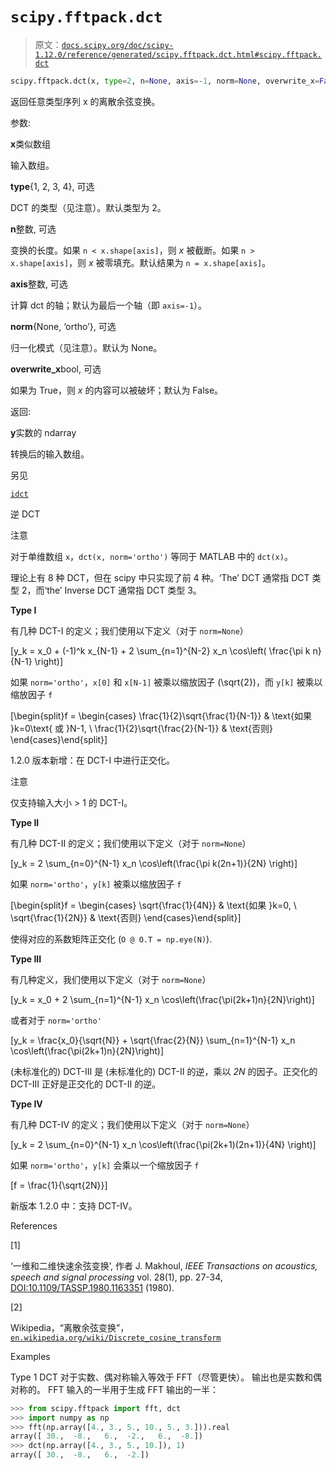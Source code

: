 # `scipy.fftpack.dct`

> 原文：[`docs.scipy.org/doc/scipy-1.12.0/reference/generated/scipy.fftpack.dct.html#scipy.fftpack.dct`](https://docs.scipy.org/doc/scipy-1.12.0/reference/generated/scipy.fftpack.dct.html#scipy.fftpack.dct)

```py
scipy.fftpack.dct(x, type=2, n=None, axis=-1, norm=None, overwrite_x=False)
```

返回任意类型序列 x 的离散余弦变换。

参数:

**x**类似数组

输入数组。

**type**{1, 2, 3, 4}, 可选

DCT 的类型（见注意）。默认类型为 2。

**n**整数, 可选

变换的长度。如果 `n < x.shape[axis]`，则 *x* 被截断。如果 `n > x.shape[axis]`，则 *x* 被零填充。默认结果为 `n = x.shape[axis]`。

**axis**整数, 可选

计算 dct 的轴；默认为最后一个轴（即 `axis=-1`）。

**norm**{None, ‘ortho’}, 可选

归一化模式（见注意）。默认为 None。

**overwrite_x**bool, 可选

如果为 True，则 *x* 的内容可以被破坏；默认为 False。

返回:

**y**实数的 ndarray

转换后的输入数组。

另见

[`idct`](https://docs.scipy.org/doc/scipy-1.12.0/reference/generated/scipy.fftpack.idct.html#scipy.fftpack.idct "scipy.fftpack.idct")

逆 DCT

注意

对于单维数组 `x`，`dct(x, norm='ortho')` 等同于 MATLAB 中的 `dct(x)`。

理论上有 8 种 DCT，但在 scipy 中只实现了前 4 种。‘The’ DCT 通常指 DCT 类型 2，而‘the’ Inverse DCT 通常指 DCT 类型 3。

**Type I**

有几种 DCT-I 的定义；我们使用以下定义（对于 `norm=None`）

\[y_k = x_0 + (-1)^k x_{N-1} + 2 \sum_{n=1}^{N-2} x_n \cos\left( \frac{\pi k n}{N-1} \right)\]

如果 `norm='ortho'`，`x[0]` 和 `x[N-1]` 被乘以缩放因子 \(\sqrt{2}\)，而 `y[k]` 被乘以缩放因子 `f`

\[\begin{split}f = \begin{cases} \frac{1}{2}\sqrt{\frac{1}{N-1}} & \text{如果 }k=0\text{ 或 }N-1, \\ \frac{1}{2}\sqrt{\frac{2}{N-1}} & \text{否则} \end{cases}\end{split}\]

1.2.0 版本新增：在 DCT-I 中进行正交化。

注意

仅支持输入大小 > 1 的 DCT-I。

**Type II**

有几种 DCT-II 的定义；我们使用以下定义（对于 `norm=None`）

\[y_k = 2 \sum_{n=0}^{N-1} x_n \cos\left(\frac{\pi k(2n+1)}{2N} \right)\]

如果 `norm='ortho'`，`y[k]` 被乘以缩放因子 `f`

\[\begin{split}f = \begin{cases} \sqrt{\frac{1}{4N}} & \text{如果 }k=0, \\ \sqrt{\frac{1}{2N}} & \text{否则} \end{cases}\end{split}\]

使得对应的系数矩阵正交化 (`O @ O.T = np.eye(N)`).

**Type III**

有几种定义，我们使用以下定义（对于 `norm=None`）

\[y_k = x_0 + 2 \sum_{n=1}^{N-1} x_n \cos\left(\frac{\pi(2k+1)n}{2N}\right)\]

或者对于 `norm='ortho'`

\[y_k = \frac{x_0}{\sqrt{N}} + \sqrt{\frac{2}{N}} \sum_{n=1}^{N-1} x_n \cos\left(\frac{\pi(2k+1)n}{2N}\right)\]

(未标准化的) DCT-III 是 (未标准化的) DCT-II 的逆，乘以 *2N* 的因子。正交化的 DCT-III 正好是正交化的 DCT-II 的逆。

**Type IV**

有几种 DCT-IV 的定义；我们使用以下定义（对于 `norm=None`）

\[y_k = 2 \sum_{n=0}^{N-1} x_n \cos\left(\frac{\pi(2k+1)(2n+1)}{4N} \right)\]

如果 `norm='ortho'`，`y[k]` 会乘以一个缩放因子 `f`

\[f = \frac{1}{\sqrt{2N}}\]

新版本 1.2.0 中：支持 DCT-IV。

References

[1]

‘一维和二维快速余弦变换’, 作者 J. Makhoul, *IEEE Transactions on acoustics, speech and signal processing* vol. 28(1), pp. 27-34, [DOI:10.1109/TASSP.1980.1163351](https://doi.org/10.1109/TASSP.1980.1163351) (1980).

[2]

Wikipedia，“离散余弦变换”，[`en.wikipedia.org/wiki/Discrete_cosine_transform`](https://en.wikipedia.org/wiki/Discrete_cosine_transform)

Examples

Type 1 DCT 对于实数、偶对称输入等效于 FFT（尽管更快）。 输出也是实数和偶对称的。 FFT 输入的一半用于生成 FFT 输出的一半：

```py
>>> from scipy.fftpack import fft, dct
>>> import numpy as np
>>> fft(np.array([4., 3., 5., 10., 5., 3.])).real
array([ 30.,  -8.,   6.,  -2.,   6.,  -8.])
>>> dct(np.array([4., 3., 5., 10.]), 1)
array([ 30.,  -8.,   6.,  -2.]) 
```
